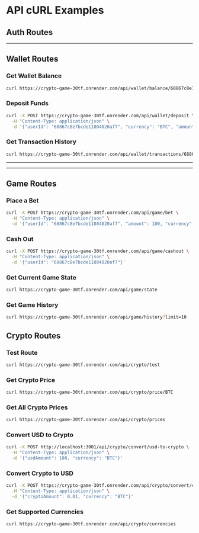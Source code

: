 # API cURL Examples

## Auth Routes

<!-- ### Register User
```bash
curl -X POST https://crypto-game-30tf.onrender.com/api/auth/register \
  -H "Content-Type: application/json" \
  -d '{"username": "testuser"}'
```

### Get User Profile
```bash
curl https://crypto-game-30tf.onrender.com/api/auth/profile/68867c8e7bcde11804020af7
``` -->

---

## Wallet Routes

### Get Wallet Balance
```bash
curl https://crypto-game-30tf.onrender.com/api/wallet/balance/68867c8e7bcde11804020af7?currency=BTC
```

### Deposit Funds
```bash
curl -X POST https://crypto-game-30tf.onrender.com/api/wallet/deposit \
  -H "Content-Type: application/json" \
  -d '{"userId": "68867c8e7bcde11804020af7", "currency": "BTC", "amount": 0.01}'
```

### Get Transaction History
```bash
curl https://crypto-game-30tf.onrender.com/api/wallet/transactions/68867c8e7bcde11804020af7?limit=20&type=deposit
```

---

---

## Game Routes

### Place a Bet
```bash
curl -X POST https://crypto-game-30tf.onrender.com/api/game/bet \
  -H "Content-Type: application/json" \
  -d '{"userId": "68867c8e7bcde11804020af7", "amount": 100, "currency": "BTC"}'
```

### Cash Out
```bash
curl -X POST https://crypto-game-30tf.onrender.com/api/game/cashout \
  -H "Content-Type: application/json" \
  -d '{"userId": "68867c8e7bcde11804020af7"}'
```

### Get Current Game State
```bash
curl https://crypto-game-30tf.onrender.com/api/game/state
```

### Get Game History
```bash
curl https://crypto-game-30tf.onrender.com/api/game/history?limit=10
```

## Crypto Routes

### Test Route
```bash
curl https://crypto-game-30tf.onrender.com/api/crypto/test
```

### Get Crypto Price
```bash
curl https://crypto-game-30tf.onrender.com/api/crypto/price/BTC
```

### Get All Crypto Prices
```bash
curl https://crypto-game-30tf.onrender.com/api/crypto/prices
```

### Convert USD to Crypto
```bash
curl -X POST http://localhost:3001/api/crypto/convert/usd-to-crypto \
  -H "Content-Type: application/json" \
  -d '{"usdAmount": 100, "currency": "BTC"}'
```

### Convert Crypto to USD
```bash
curl -X POST https://crypto-game-30tf.onrender.com/api/crypto/convert/crypto-to-usd \
  -H "Content-Type: application/json" \
  -d '{"cryptoAmount": 0.01, "currency": "BTC"}'
```

### Get Supported Currencies
```bash
curl https://crypto-game-30tf.onrender.com/api/crypto/currencies
``` 
